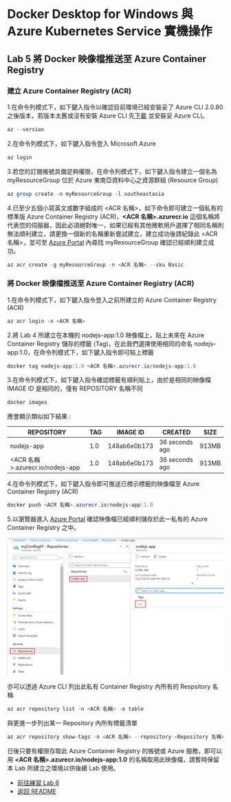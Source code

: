 # Docker Desktop for Windows 與 Azure Kubernetes Service 實機操作


## Lab 5 將 Docker 映像檔推送至 Azure Container Registry

### 建立 Azure Container Registry (ACR)

1.在命令列模式下，如下鍵入指令以確認目前環境已經安裝妥了 Azure CLI 2.0.80 之後版本，若版本太舊或沒有安裝 Azure CLI 先[下載](https://docs.microsoft.com/zh-tw/cli/azure/install-azure-cli?view=azure-cli-latest) 並安裝妥 Azure CLI。 
```powershell
az --version
```

2.在命令列模式下，如下鍵入指令登入 Microsoft Azure

```powershell
az login
```

3.若您的訂閱帳號具備足夠權限，在命令列模式下，如下鍵入指令建立一個名為 myResourceGroup 位於 Azure 東南亞資料中心之資源群組 (Resource Group)

```powershell
az group create -n myResourceGroup -l southeastasia
```

4.已至少五個小寫英文或數字組成的 <ACR 名稱>，如下命令即可建立一個私有的標準版 Azure Container Registry (ACR)，**<ACR 名稱>.azurecr.io** 這個名稱將代表您的伺服器，因此必須絕對唯一，如果已經有其他微軟用戶選擇了相同名稱則無法順利建立，請更換一個新的名稱重新嘗試建立，建立成功後請紀錄此 <ACR 名稱>，並可至 [Azure Portal](https://portal.azure.com) 內尋找 myResourceGroup 確認已經順利建立成功。

```powershell
az acr create -g myResourceGroup -n <ACR 名稱> --sku Basic
```

### 將 Docker 映像檔推送至 Azure Container Registry (ACR)

1.在命令列模式下，如下鍵入指令登入之前所建立的 Azure Container Registry (ACR)
```powershell
az acr login -n <ACR 名稱>  
```

2.將 Lab 4 所建立在本機的 nodejs-app:1.0 映像檔上，貼上未來在 Azure Container Registry 儲存的標籤 (Tag)，在此我們選擇使用相同的命名 nodejs-app:1.0，在命令列模式下，如下鍵入指令即可貼上標籤
```powershell
docker tag nodejs-app:1.0 <ACR 名稱>.azurecr.io/nodejs-app:1.0
```

3.在命令列模式下，如下鍵入指令確認標籤有順利貼上，由於是相同的映像檔 IMAGE ID 是相同的，僅有 REPOSITORY 名稱不同
```powershell
docker images
```
應會顯示類似如下結果 :

| REPOSITORY  | TAG    | IMAGE ID     | CREATED       | SIZE   |
|-------------|--------|--------------|---------------|--------|
| nodejs-app | 1.0 | 148ab6e0b173 | 36 seconds ago | 913MB |
| <ACR 名稱>.azurecr.io/nodejs-app | 1.0 | 148ab6e0b173 | 36 seconds ago | 913MB |

4.在命令列模式下，如下鍵入指令即可推送已標示標籤的映像檔至 Azure Container Registry (ACR)
```powershell
docker push <ACR 名稱>.azurecr.io/nodejs-app:1.0
```

5.以瀏覽器進入 [Azure Portal](https://portal.azure.com) 確認映像檔已經順利儲存於此一私有的 Azure Container Registry 之中。

![以瀏覽器進入 Azure Portal 驗證](./images/container-reg.png)

亦可以透過 Azure CLI 列出此私有 Container Registry 內所有的 Respsitory 名稱
```powershell
az acr repository list -n <ACR 名稱> -o table
```
與更進一步列出某一 Repository 內所有標籤清單

```powershell
az acr repository show-tags -n <ACR 名稱> --repository <Repository 名稱> -o table
```

日後只要有權限存取此 Azure Container Registry 的帳號或 Azure 服務，即可以用 **<ACR 名稱>.azurecr.io/nodejs-app:1.0** 的名稱取用此映像檔，請暫時保留本 Lab 所建立之環境以供後續 Lab 使用。

* [前往練習 Lab 6](Labs-06.md)
* [返回 README](README.md)
